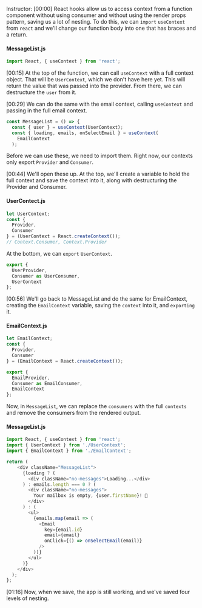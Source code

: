 Instructor: [00:00] React hooks allow us to access context from a function component without using consumer and without using the render props pattern, saving us a lot of nesting. To do this, we can `import` `useContext` from `react` and we'll change our function body into one that has braces and a return.

#### MessageList.js
```js
import React, { useContext } from 'react';
```

[00:15] At the top of the function, we can call `useContext` with a full context object. That will be `UserContext`, which we don't have here yet. This will return the value that was passed into the provider. From there, we can destructure the `user` from it.

[00:29] We can do the same with the email context, calling `useContext` and passing in the full email context. 

```js
const MessageList = () => {
  const { user } = useContext(UserContext);
  const { loading, emails, onSelectEmail } = useContext(
    EmailContext
  );
```

Before we can use these, we need to import them. Right now, our contexts only export `Provider` and `Consumer`.

[00:44] We'll open these up. At the top, we'll create a variable to hold the full context and save the context into it, along with destructuring the Provider and Consumer. 

#### UserContect.js
```js
let UserContext;
const {
  Provider,
  Consumer
} = (UserContext = React.createContext());
// Context.Consumer, Context.Provider
```

At the bottom, we can `export` `UserContext`.
```js
export {
  UserProvider,
  Consumer as UserConsumer,
  UserContext
};
```

[00:56] We'll go back to MessageList and do the same for EmailContext, creating the `EmailContext` variable, saving the `context` into it, and `exporting` it. 

#### EmailContext.js
```js
let EmailContext;
const {
  Provider,
  Consumer
} = (EmailContext = React.createContext());
```
```js
export {
  EmailProvider,
  Consumer as EmailConsumer,
  EmailContext
};
```
Now, in `MessageList`, we can replace the `consumers` with the full `contexts` and remove the consumers from the rendered output.

#### MessageList.js
```js
import React, { useContext } from 'react';
import { UserContext } from './UserContext';
import { EmailContext } from './EmailContext';
```
```js
return (
    <div className="MessageList">
      {loading ? (
        <div className="no-messages">Loading...</div>
      ) : emails.length === 0 ? (
        <div className="no-messages">
          Your mailbox is empty, {user.firstName}! 🎉
        </div>
      ) : (
        <ul>
          {emails.map(email => (
            <Email
              key={email.id}
              email={email}
              onClick={() => onSelectEmail(email)}
            />
          ))}
        </ul>
      )}
    </div>
  );
};
```

[01:16] Now, when we save, the app is still working, and we've saved four levels of nesting.
